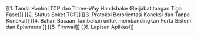 [[1. Tanda Kontrol TCP dan Three-Way Handshake (Berjabat tangan Tiga Fase)]]
[[2. Status Soket TCP]]
[[3. Protokol Berorientasi Koneksi dan Tanpa Koneksi]]
[[4. Bahan Bacaan Tambahan untuk membandingkan Porta Sistem dan Ephemeral]]
[[5. Firewall]]
[[6. Lapisan Aplikasi]]

